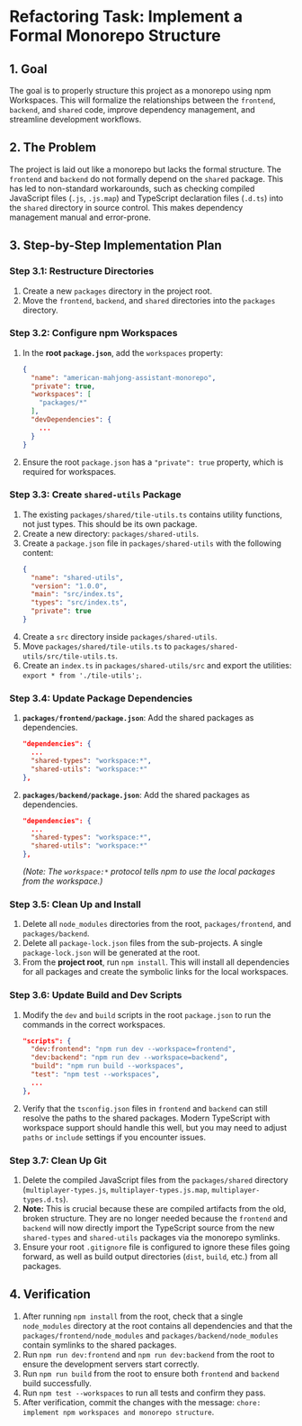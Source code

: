 # Refactoring Task: Implement a Formal Monorepo Structure

## 1. Goal

The goal is to properly structure this project as a monorepo using npm Workspaces. This will formalize the relationships between the `frontend`, `backend`, and `shared` code, improve dependency management, and streamline development workflows.

## 2. The Problem

The project is laid out like a monorepo but lacks the formal structure. The `frontend` and `backend` do not formally depend on the `shared` package. This has led to non-standard workarounds, such as checking compiled JavaScript files (`.js`, `.js.map`) and TypeScript declaration files (`.d.ts`) into the `shared` directory in source control. This makes dependency management manual and error-prone.

## 3. Step-by-Step Implementation Plan

### Step 3.1: Restructure Directories

1.  Create a new `packages` directory in the project root.
2.  Move the `frontend`, `backend`, and `shared` directories into the `packages` directory.

### Step 3.2: Configure npm Workspaces

1.  In the **root `package.json`**, add the `workspaces` property:
    ```json
    {
      "name": "american-mahjong-assistant-monorepo",
      "private": true,
      "workspaces": [
        "packages/*"
      ],
      "devDependencies": {
        ...
      }
    }
    ```
2.  Ensure the root `package.json` has a `"private": true` property, which is required for workspaces.

### Step 3.3: Create `shared-utils` Package

1.  The existing `packages/shared/tile-utils.ts` contains utility functions, not just types. This should be its own package.
2.  Create a new directory: `packages/shared-utils`.
3.  Create a `package.json` file in `packages/shared-utils` with the following content:
    ```json
    {
      "name": "shared-utils",
      "version": "1.0.0",
      "main": "src/index.ts",
      "types": "src/index.ts",
      "private": true
    }
    ```
4.  Create a `src` directory inside `packages/shared-utils`.
5.  Move `packages/shared/tile-utils.ts` to `packages/shared-utils/src/tile-utils.ts`.
6.  Create an `index.ts` in `packages/shared-utils/src` and export the utilities: `export * from './tile-utils';`.

### Step 3.4: Update Package Dependencies

1.  **`packages/frontend/package.json`**: Add the shared packages as dependencies.
    ```json
    "dependencies": {
      ...
      "shared-types": "workspace:*",
      "shared-utils": "workspace:*"
    },
    ```
2.  **`packages/backend/package.json`**: Add the shared packages as dependencies.
    ```json
    "dependencies": {
      ...
      "shared-types": "workspace:*",
      "shared-utils": "workspace:*"
    },
    ```
    *(Note: The `workspace:*` protocol tells npm to use the local packages from the workspace.)*

### Step 3.5: Clean Up and Install

1.  Delete all `node_modules` directories from the root, `packages/frontend`, and `packages/backend`.
2.  Delete all `package-lock.json` files from the sub-projects. A single `package-lock.json` will be generated at the root.
3.  From the **project root**, run `npm install`. This will install all dependencies for all packages and create the symbolic links for the local workspaces.

### Step 3.6: Update Build and Dev Scripts

1.  Modify the `dev` and `build` scripts in the root `package.json` to run the commands in the correct workspaces.
    ```json
    "scripts": {
      "dev:frontend": "npm run dev --workspace=frontend",
      "dev:backend": "npm run dev --workspace=backend",
      "build": "npm run build --workspaces",
      "test": "npm test --workspaces",
      ...
    },
    ```
2.  Verify that the `tsconfig.json` files in `frontend` and `backend` can still resolve the paths to the shared packages. Modern TypeScript with workspace support should handle this well, but you may need to adjust `paths` or `include` settings if you encounter issues.

### Step 3.7: Clean Up Git

1.  Delete the compiled JavaScript files from the `packages/shared` directory (`multiplayer-types.js`, `multiplayer-types.js.map`, `multiplayer-types.d.ts`).
2.  **Note:** This is crucial because these are compiled artifacts from the old, broken structure. They are no longer needed because the `frontend` and `backend` will now directly import the TypeScript source from the new `shared-types` and `shared-utils` packages via the monorepo symlinks.
3.  Ensure your root `.gitignore` file is configured to ignore these files going forward, as well as build output directories (`dist`, `build`, etc.) from all packages.

## 4. Verification

1.  After running `npm install` from the root, check that a single `node_modules` directory at the root contains all dependencies and that the `packages/frontend/node_modules` and `packages/backend/node_modules` contain symlinks to the shared packages.
2.  Run `npm run dev:frontend` and `npm run dev:backend` from the root to ensure the development servers start correctly.
3.  Run `npm run build` from the root to ensure both `frontend` and `backend` build successfully.
4.  Run `npm test --workspaces` to run all tests and confirm they pass.
5.  After verification, commit the changes with the message: `chore: implement npm workspaces and monorepo structure`.
